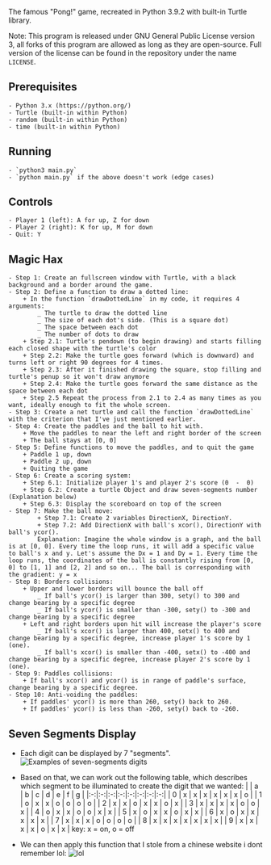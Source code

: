 The famous "Pong!" game, recreated in Python 3.9.2 with built-in Turtle library.	

Note: This program is released under GNU General Public License version 3, all forks of this program are allowed as long as they are open-source. Full version of the license can be found in the repository under the name `LICENSE`.

## Prerequisites
	- Python 3.x (https://python.org/)
	- Turtle (built-in within Python)
	- random (built-in within Python)
	- time (built-in within Python)

## Running
	- `python3 main.py`
	- `python main.py` if the above doesn't work (edge cases)

## Controls
	- Player 1 (left): A for up, Z for down
	- Player 2 (right): K for up, M for down
	- Quit: Y

## Magic Hax
	- Step 1: Create an fullscreen window with Turtle, with a black background and a border around the game.
	- Step 2: Define a function to draw a dotted line:
		+ In the function `drawDottedLine` in my code, it requires 4 arguments:
			_ The turtle to draw the dotted line
			_ The size of each dot's side. (This is a square dot)
			_ The space between each dot
			_ The number of dots to draw
		+ Step 2.1: Turtle's pendown (to begin drawing) and starts filling each closed shape with the turtle's color
		+ Step 2.2: Make the turtle goes forward (which is downward) and turns left or right 90 degrees for 4 times.
		+ Step 2.3: After it finished drawing the square, stop filling and turtle's penup so it won't draw anymore
		+ Step 2.4: Make the turtle goes forward the same distance as the space between each dot
		+ Step 2.5 Repeat the process from 2.1 to 2.4 as many times as you want, ideally enough to fit the whole screen.
	- Step 3: Create a net turtle and call the function `drawDottedLine` with the criterion that I've just mentioned earlier.
	- Step 4: Create the paddles and the ball to hit with.
		+ Move the paddles to near the left and right border of the screen
		+ The ball stays at [0, 0]
	- Step 5: Define functions to move the paddles, and to quit the game
		+ Paddle 1 up, down
		+ Paddle 2 up, down
		+ Quiting the game
	- Step 6: Create a scoring system:
		+ Step 6.1: Initialize player 1's and player 2's score (0  -  0)
		+ Step 6.2: Create a turtle Object and draw seven-segments number (Explanation below)
		+ Step 6.3: Display the scoreboard on top of the screen
    - Step 7: Make the ball move:
            + Step 7.1: Create 2 variables DirectionX, DirectionY.
            + Step 7.2: Add DirectionX with ball's xcor(), DirectionY with ball's ycor().
            Explanation: Imagine the whole window is a graph, and the ball is at [0, 0]. Every time the loop runs, it will add a specific value to ball's x and y. Let's assume the Dx = 1 and Dy = 1. Every time the loop runs, the coordinates of the ball is constantly rising from [0, 0] to [1, 1] and [2, 2] and so on... The ball is corresponding with the gradient: y = x
	- Step 8: Borders collisions:
		+ Upper and lower borders will bounce the ball off
			_ If ball's ycor() is larger than 300, sety() to 300 and change bearing by a specific degree
			_ If ball's ycor() is smaller than -300, sety() to -300 and change bearing by a specific degree
		+ Left and right borders upon hit will increase the player's score
			_ If ball's xcor() is larger than 400, setx() to 400 and change bearing by a specific degree, increase player 1's score by 1 (one).
			_ If ball's xcor() is smaller than -400, setx() to -400 and change bearing by a specific degree, increase player 2's score by 1 (one).
	- Step 9: Paddles collisions:
		+ If ball's xcor() and ycor() is in range of paddle's surface, change bearing by a specific degree.
	- Step 10: Anti-voiding the paddles:
		+ If paddles' ycor() is more than 260, sety() back to 260.
		+ If paddles' ycor() is less than -260, sety() back to -260.

## Seven Segments Display
- Each digit can be displayed by 7 "segments".
![Examples of seven-segments digits](https://github.com/nguyenhuyblyat/turtle-pong/blob/main/7seg1.gif?raw=true)
- Based on that, we can work out the following table, which describes which segment to be illuminated to create the digit that we wanted:
|   | a | b | c | d | e | f | g |
|:-:|:-:|:-:|:-:|:-:|:-:|:-:|:-:|
| 0 | x | x | x | x | x | x | o |
| 1 | o | x | x | o | o | o | o |
| 2 | x | x | o | x | x | o | x |
| 3 | x | x | x | x | o | o | x |
| 4 | o | x | x | o | o | x | x |
| 5 | x | o | x | x | o | x | x | 
| 6 | x | o | x | x | x | x | x |
| 7 | x | x | x | o | o | o | o |
| 8 | x | x | x | x | x | x | x |
| 9 | x | x | x | x | o | x | x |
key: x = on, o = off

- We can then apply this function that I stole from a chinese website i dont remember lol:
![lol](https://github.com/nguyenhuyblyat/turtle-pong/blob/main/seven-segment-example.jpg?raw=true)
